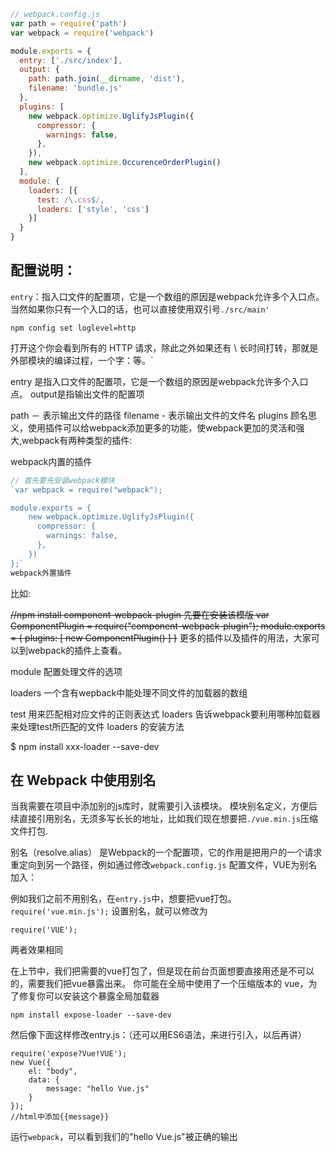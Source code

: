 
```javascript
// webpack.config.js
var path = require('path')
var webpack = require('webpack')

module.exports = {
  entry: ['./src/index'],
  output: {
    path: path.join(__dirname, 'dist'),
    filename: 'bundle.js'
  },
  plugins: [
    new webpack.optimize.UglifyJsPlugin({
      compressor: {
        warnings: false,
      },
    }),
    new webpack.optimize.OccurenceOrderPlugin()
  ],
  module: {
    loaders: [{
      test: /\.css$/,
      loaders: ['style', 'css']
    }]
  }
}
```

## 配置说明：

`entry`：指入口文件的配置项，它是一个数组的原因是webpack允许多个入口点。
当然如果你只有一个入口的话，也可以直接使用双引号`./src/main'`


`npm config set loglevel=http`

打开这个你会看到所有的 HTTP 请求，除此之外如果还有 \ 长时间打转，那就是外部模块的编译过程，一个字：等。`

entry 是指入口文件的配置项，它是一个数组的原因是webpack允许多个入口点。
output是指输出文件的配置项

path － 表示输出文件的路径
filename - 表示输出文件的文件名
plugins 顾名思义，使用插件可以给webpack添加更多的功能，使webpack更加的灵活和强大,webpack有两种类型的插件:

webpack内置的插件

```javascript
// 首先要先安装webpack模块
`var webpack = require("webpack");

module.exports = {
    new webpack.optimize.UglifyJsPlugin({
      compressor: {
        warnings: false,
      },
    })
};`
webpack外置插件
```
比如:

~~//npm install component-webpack-plugin 先要在安装该模版
var ComponentPlugin = require("component-webpack-plugin");
module.exports = {
    plugins: [
        new ComponentPlugin()
    ]
}~~
更多的插件以及插件的用法，大家可以到webpack的插件上查看。

module 配置处理文件的选项

loaders 一个含有wepback中能处理不同文件的加载器的数组

test 用来匹配相对应文件的正则表达式
loaders 告诉webpack要利用哪种加载器来处理test所匹配的文件
loaders 的安装方法

$ npm install xxx-loader --save-dev



## 在 Webpack 中使用别名

当我需要在项目中添加别的js库时，就需要引入该模块。
模块别名定义，方便后续直接引用别名，无须多写长长的地址，比如我们现在想要把`./vue.min.js`压缩文件打包.

别名（resolve.alias） 是Webpack的一个配置项，它的作用是把用户的一个请求重定向到另一个路径，例如通过修改`webpack.config.js` 配置文件，VUE为别名加入：

例如我们之前不用别名，在`entry.js`中，想要把vue打包。`require('vue.min.js');`
设置别名，就可以修改为
```
require('VUE');
```
两者效果相同

在上节中，我们把需要的vue打包了，但是现在前台页面想要直接用还是不可以的，需要我们把vue暴露出来。
你可能在全局中使用了一个压缩版本的 vue，为了修复你可以安装这个暴露全局加载器
```
npm install expose-loader --save-dev
```
然后像下面这样修改entry.js：（还可以用ES6语法，来进行引入，以后再讲）
```
require('expose?Vue!VUE');
new Vue({
    el: "body",
    data: {
        message: "hello Vue.js"
    }
});
//html中添加{{message}}
```
运行`webpack`，可以看到我们的"hello Vue.js"被正确的输出

